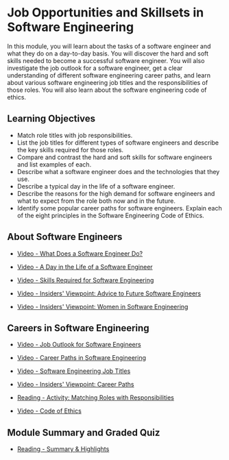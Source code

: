 # Job Opportunities and Skillsets in Software Engineering

In this module, you will learn about the tasks of a software engineer and what they do on a day-to-day basis. You will discover the hard and soft skills needed to become a successful software engineer. You will also investigate the job outlook for a software engineer, get a clear understanding of different software engineering career paths, and learn about various software engineering job titles and the responsibilities of those roles. You will also learn about the software engineering code of ethics.

## Learning Objectives

- Match role titles with job responsibilities.
- List the job titles for different types of software engineers and describe the key skills required for those roles.
- Compare and contrast the hard and soft skills for software engineers and list examples of each.
- Describe what a software engineer does and the technologies that they use.
- Describe a typical day in the life of a software engineer.
- Describe the reasons for the high demand for software engineers and what to expect from the role both now and in the future.
- Identify some popular career paths for software engineers.
Explain each of the eight principles in the Software Engineering Code of Ethics.

## About Software Engineers

- [Video - What Does a Software Engineer Do?](https://www.coursera.org/learn/introduction-to-software-engineering/lecture/r5pS1/what-does-a-software-engineer-do)

- [Video - A Day in the Life of a Software Engineer](https://www.coursera.org/learn/introduction-to-software-engineering/lecture/o8FIq/a-day-in-the-life-of-a-software-engineer)

- [Video - Skills Required for Software Engineering](https://www.coursera.org/learn/introduction-to-software-engineering/lecture/yekMM/skills-required-for-software-engineering)

- [Video - Insiders' Viewpoint: Advice to Future Software Engineers](https://www.coursera.org/learn/introduction-to-software-engineering/lecture/IRoPn/insiders-viewpoint-advice-to-future-software-engineers)

- [Video - Insiders' Viewpoint: Women in Software Engineering](https://www.coursera.org/learn/introduction-to-software-engineering/lecture/v1YkP/insiders-viewpoint-women-in-software-engineering)

## Careers in Software Engineering

- [Video - Job Outlook for Software Engineers](https://www.coursera.org/learn/introduction-to-software-engineering/lecture/pMlWN/job-outlook-for-software-engineers)

- [Video - Career Paths in Software Engineering](https://www.coursera.org/learn/introduction-to-software-engineering/lecture/ZcvkB/career-paths-in-software-engineering)

- [Video - Software Engineering Job Titles](https://www.coursera.org/learn/introduction-to-software-engineering/lecture/EeU6w/software-engineering-job-titles)

- [Video - Insiders' Viewpoint: Career Paths](https://www.coursera.org/learn/introduction-to-software-engineering/lecture/iaOP7/insiders-viewpoint-career-paths)

- [Reading - Activity: Matching Roles with Responsibilities](https://cf-courses-data.s3.us.cloud-object-storage.appdomain.cloud/IBM-CS0131EN-SkillsNetwork/labs/Module%205/Match_roles_responsibilities/index.html)

- [Video - Code of Ethics](https://www.coursera.org/learn/introduction-to-software-engineering/lecture/xV0zz/code-of-ethics)

## Module Summary and Graded Quiz

- [Reading - Summary & Highlights](https://www.coursera.org/learn/introduction-to-software-engineering/supplement/6gb8f/summary-highlights)